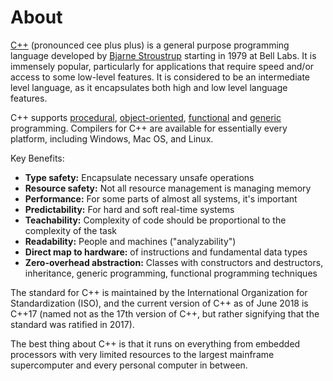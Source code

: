 # About

[C++](https://en.wikipedia.org/wiki/C%2B%2B) (pronounced cee plus plus) is a general purpose programming language developed by [Bjarne Stroustrup](https://en.wikipedia.org/wiki/Bjarne_Stroustrup) starting in 1979 at Bell Labs. It is  immensely  popular,  particularly for  applications  that  require  speed  and/or  access to  some low-level  features.  It is considered to be an intermediate level language, as it encapsulates both high and low level language features.

C++ supports [procedural](https://en.wikipedia.org/wiki/Procedural_programming), [object-oriented](https://en.wikipedia.org/wiki/Object-oriented_programming), [functional](https://en.wikipedia.org/wiki/Functional_programming) and [generic](https://en.wikipedia.org/wiki/Generic_programming) programming. Compilers for C++ are available for essentially every platform, including Windows, Mac OS, and Linux.

Key Benefits:
- **Type safety:** Encapsulate necessary unsafe operations
- **Resource safety:** Not all resource management is managing memory
- **Performance:** For some parts of almost all systems, it's important
- **Predictability:** For hard and soft real-time systems
- **Teachability:** Complexity of code should be proportional to the complexity of the task
- **Readability:** People and machines ("analyzability")
- **Direct map to hardware:** of instructions and fundamental data types
- **Zero-overhead abstraction:** Classes with constructors and destructors, inheritance, generic programming, functional programming techniques

The standard for C++ is maintained by the International Organization for Standardization (ISO), and the current version of C++ as of June 2018 is C++17 (named not as the 17th version of C++, but rather signifying that the standard was ratified in 2017).

The best thing about C++ is that it runs on everything from embedded processors with very limited resources to the largest mainframe supercomputer and every personal computer in between.
